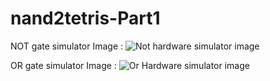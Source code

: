 # nand2tetris-Part1

NOT gate simulator Image :
 ![Not hardware simulator image](https://github.com/user-attachments/assets/54af107c-dfac-4ca8-8606-2a7c0c4df3b8)

OR gate simulator Image :
![Or Hardware simulator image](https://github.com/user-attachments/assets/bd094351-2206-42da-99f1-3ec389b1aa51)
